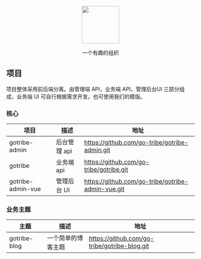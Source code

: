 <p align="center">
  <a href="https://www.gotribe.cn">
    <img width="100" height="100" src="https://avatars.githubusercontent.com/u/106083123?s=400&u=985e6fbd108c676fe8a72743d675a047ae4785ba&v=4">
  </a>
</p>

<p align="center">一个有趣的组织</p>

## 项目

项目整体采用前后端分离。由管理端 API，业务端 API，管理后台UI 三部分组成，业务端 UI 可自行根据需求开发。也可使用我们的模版。

### 核心
| 项目 | 描述       |地址|
| --- |----------| --- |
| gotribe-admin | 后台管理 api | https://github.com/go-tribe/gotribe-admin.git |
| gotribe | 业务端 api  | https://github.com/go-tribe/gotribe.git |
| gotribe-admin-vue | 管理后台 UI  | https://github.com/go-tribe/gotribe-admin-vue.git |

### 业务主题
| 主题          | 描述        | 地址                                           |
|-------------|-----------|----------------------------------------------| 
| gotribe-blog | 一个简单的博客主题 | https://github.com/go-tribe/gotribe-blog.git  |

